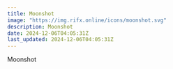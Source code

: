 ```yaml
---
title: Moonshot
image: "https://img.rifx.online/icons/moonshot.svg"
description: Moonshot
date: 2024-12-06T04:05:31Z
last_updated: 2024-12-06T04:05:31Z
---
```


Moonshot

